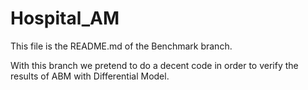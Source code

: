 # Hospital_AM

This file is the README.md of the Benchmark branch.

With this branch we pretend to do a decent code in order to verify the results of ABM with Differential Model.

